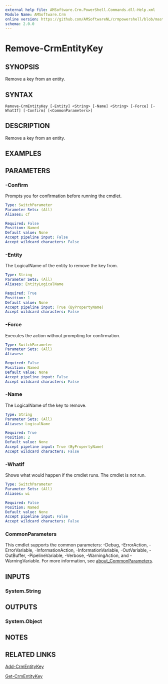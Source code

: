```yaml
---
external help file: AMSoftware.Crm.PowerShell.Commands.dll-Help.xml
Module Name: AMSoftware.Crm
online version: https://github.com/AMSoftwareNL/crmpowershell/blob/master/docs/Remove-CrmEntityKey.md
schema: 2.0.0
---
```


# Remove-CrmEntityKey

## SYNOPSIS
Remove a key from an entity.

## SYNTAX

```
Remove-CrmEntityKey [-Entity] <String> [-Name] <String> [-Force] [-WhatIf] [-Confirm] [<CommonParameters>]
```

## DESCRIPTION
Remove a key from an entity.

## EXAMPLES

## PARAMETERS

### -Confirm
Prompts you for confirmation before running the cmdlet.

```yaml
Type: SwitchParameter
Parameter Sets: (All)
Aliases: cf

Required: False
Position: Named
Default value: None
Accept pipeline input: False
Accept wildcard characters: False
```

### -Entity
The LogicalName of the entity to remove the key from.

```yaml
Type: String
Parameter Sets: (All)
Aliases: EntityLogicalName

Required: True
Position: 1
Default value: None
Accept pipeline input: True (ByPropertyName)
Accept wildcard characters: False
```

### -Force
Executes the action without prompting for confirmation.

```yaml
Type: SwitchParameter
Parameter Sets: (All)
Aliases:

Required: False
Position: Named
Default value: None
Accept pipeline input: False
Accept wildcard characters: False
```

### -Name
The LogicalName of the key to remove.

```yaml
Type: String
Parameter Sets: (All)
Aliases: LogicalName

Required: True
Position: 2
Default value: None
Accept pipeline input: True (ByPropertyName)
Accept wildcard characters: False
```

### -WhatIf
Shows what would happen if the cmdlet runs.
The cmdlet is not run.

```yaml
Type: SwitchParameter
Parameter Sets: (All)
Aliases: wi

Required: False
Position: Named
Default value: None
Accept pipeline input: False
Accept wildcard characters: False
```

### CommonParameters
This cmdlet supports the common parameters: -Debug, -ErrorAction, -ErrorVariable, -InformationAction, -InformationVariable, -OutVariable, -OutBuffer, -PipelineVariable, -Verbose, -WarningAction, and -WarningVariable. For more information, see [about_CommonParameters](http://go.microsoft.com/fwlink/?LinkID=113216).

## INPUTS

### System.String

## OUTPUTS

### System.Object
## NOTES

## RELATED LINKS

[Add-CrmEntityKey](Add-CrmEntityKey.md)

[Get-CrmEntityKey](Get-CrmEntityKey.md)
